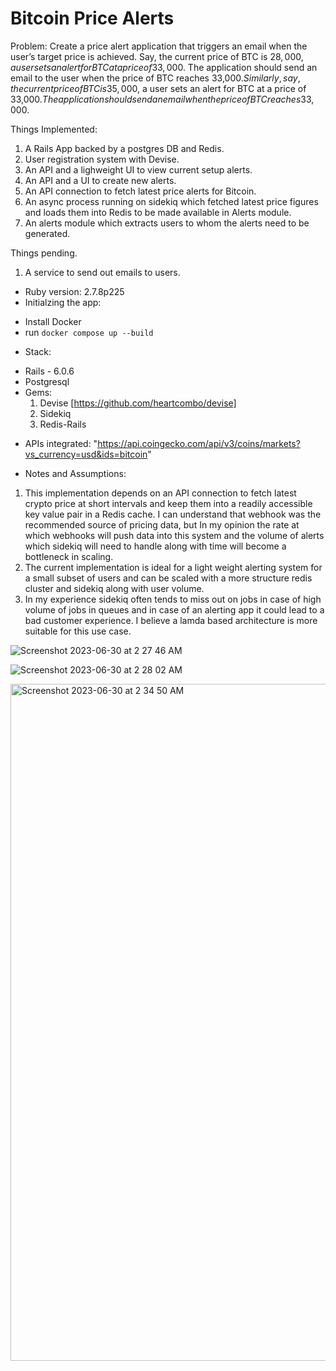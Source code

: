 # Bitcoin Price Alerts

Problem:
Create a price alert application that triggers an email when the user’s target price is
achieved.
Say, the current price of BTC is $28,000, a user sets an alert for BTC at a price of 33,000$.
The application should send an email to the user when the price of BTC reaches 33,000$.
Similarly, say, the current price of BTC is 35,000$, a user sets an alert for BTC at a price of
33,000$. The application should send an email when the price of BTC reaches 33,000$.

Things Implemented:
1. A Rails App backed by a postgres DB and Redis.
1. User registration system with Devise.
2. An API and a lighweight UI to view current setup alerts.
3. An API and a UI to create new alerts.
4. An API connection to fetch latest price alerts for Bitcoin.
5. An async process running on sidekiq which fetched latest price figures
    and loads them into Redis to be made available in Alerts module.
6. An alerts module which extracts users to whom the alerts need to be generated.

Things pending.
1. A service to send out emails to users.

* Ruby version: 2.7.8p225
* Initialzing the app:
 - Install Docker
 - run ```docker compose up --build```

* Stack:
 - Rails - 6.0.6
 - Postgresql
 - Gems: 
   1. Devise [https://github.com/heartcombo/devise]
   2. Sidekiq 
   3. Redis-Rails 

* APIs integrated: "https://api.coingecko.com/api/v3/coins/markets?vs_currency=usd&ids=bitcoin"

* Notes and Assumptions:

1. This implementation depends on an API connection to fetch latest crypto price at short intervals and keep them into a readily accessible key value pair in a Redis cache. I can understand that webhook was the recommended source of pricing data, but In my opinion the rate at which webhooks will push data into this system and the volume of alerts which sidekiq will need to handle along with time will become a bottleneck in scaling.
2. The current implementation is ideal for a light weight alerting system for a small subset of users and can be scaled with a more structure redis cluster and sidekiq along with user volume.
3. In my experience sidekiq often tends to miss out on jobs in case of high volume of jobs in queues and in case of an alerting app it could lead to a bad customer experience. I believe a lamda based architecture is more suitable for this use case.

![Screenshot 2023-06-30 at 2 27 46 AM](https://github.com/Rishabh2991/btcAlerts/assets/22934371/ba296e64-6913-479e-9347-2d61347f7566)

![Screenshot 2023-06-30 at 2 28 02 AM](https://github.com/Rishabh2991/btcAlerts/assets/22934371/654ffe80-3ed3-4e28-ae63-c84367b5df33)

<img width="1083" alt="Screenshot 2023-06-30 at 2 34 50 AM" src="https://github.com/Rishabh2991/btcAlerts/assets/22934371/0bcb4a73-e769-4167-8b41-228e65a586f3">


   
